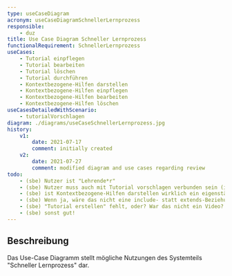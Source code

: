 ```yaml
---
type: useCaseDiagram
acronym: useCaseDiagramSchnellerLernprozess
responsible: 
    - duz
title: Use Case Diagram Schneller Lernprozess
functionalRequirement: SchnellerLernprozess
useCases:
    - Tutorial einpflegen
    - Tutorial bearbeiten
    - Tutorial löschen
    - Tutorial durchführen
    - Kontextbezogene-Hilfen darstellen
    - Kontextbezogene-Hilfen einpflegen
    - Kontextbezogene-Hilfen bearbeiten
    - Kontextbezogene-Hilfen löschen
useCasesDetailedWithScenario:
    - tutorialVorschlagen
diagram: ./diagrams/useCaseSchnellerLernprozess.jpg
history:
    v1:
        date: 2021-07-17
        comment: initially created
    v2:
        date: 2021-07-27
        comment: modified diagram and use cases regarding review
todo:
    - (sbe) Nutzer ist "Lehrende*r"
    - (sbe) Nutzer muss auch mit Tutorial vorschlagen verbunden sein (ihr wird das ja vorgeschlagen, primary Actor!)
    - (sbe) ist Kontextbezogene-Hilfen darstellen wirklich ein eigenständiger UC? 
    - (sbe) Wenn ja, wäre das nicht eine include- statt extends-Beziehung (von Tutorial durchführen)?
    - (sbe) "Tutorial erstellen" fehlt, oder? War das nicht ein Video?
    - (sbe) sonst gut!
---
```


## Beschreibung

Das Use-Case Diagramm stellt mögliche Nutzungen des Systemteils "Schneller Lernprozess" dar.
